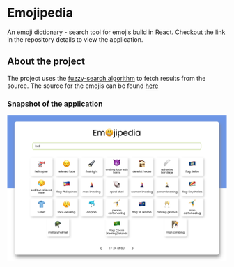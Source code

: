 # Emojipedia

An emoji dictionary - search tool for emojis build in React.
Checkout the link in the repository details to view the application.

## About the project

The project uses the [fuzzy-search algorithm](https://fusejs.io/) to fetch results from the source. The source for the emojis can be found [here](https://raw.githubusercontent.com/github/gemoji/master/db/emoji.json)

### Snapshot of the application

<img src="out/1.png" alt="applicatino interface snapshot">
